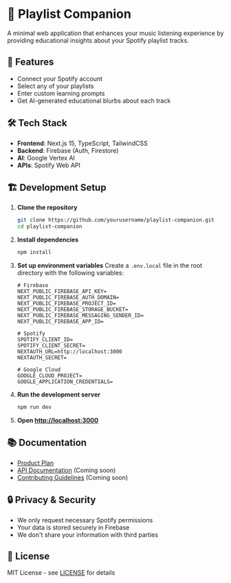 # 🎵 Playlist Companion

A minimal web application that enhances your music listening experience by providing educational insights about your Spotify playlist tracks.

## 🚀 Features

- Connect your Spotify account
- Select any of your playlists
- Enter custom learning prompts
- Get AI-generated educational blurbs about each track

## 🛠 Tech Stack

- **Frontend**: Next.js 15, TypeScript, TailwindCSS
- **Backend**: Firebase (Auth, Firestore)
- **AI**: Google Vertex AI
- **APIs**: Spotify Web API

## 🏗️ Development Setup

1. **Clone the repository**
   ```bash
   git clone https://github.com/yourusername/playlist-companion.git
   cd playlist-companion
   ```

2. **Install dependencies**
   ```bash
   npm install
   ```

3. **Set up environment variables**
   Create a `.env.local` file in the root directory with the following variables:
   ```env
   # Firebase
   NEXT_PUBLIC_FIREBASE_API_KEY=
   NEXT_PUBLIC_FIREBASE_AUTH_DOMAIN=
   NEXT_PUBLIC_FIREBASE_PROJECT_ID=
   NEXT_PUBLIC_FIREBASE_STORAGE_BUCKET=
   NEXT_PUBLIC_FIREBASE_MESSAGING_SENDER_ID=
   NEXT_PUBLIC_FIREBASE_APP_ID=

   # Spotify
   SPOTIFY_CLIENT_ID=
   SPOTIFY_CLIENT_SECRET=
   NEXTAUTH_URL=http://localhost:3000
   NEXTAUTH_SECRET=

   # Google Cloud
   GOOGLE_CLOUD_PROJECT=
   GOOGLE_APPLICATION_CREDENTIALS=
   ```

4. **Run the development server**
   ```bash
   npm run dev
   ```

5. **Open [http://localhost:3000](http://localhost:3000)**

## 📚 Documentation

- [Product Plan](docs/PRODUCT_PLAN.md)
- [API Documentation](docs/API.md) (Coming soon)
- [Contributing Guidelines](docs/CONTRIBUTING.md) (Coming soon)

## 🔒 Privacy & Security

- We only request necessary Spotify permissions
- Your data is stored securely in Firebase
- We don't share your information with third parties

## 📝 License

MIT License - see [LICENSE](LICENSE) for details

